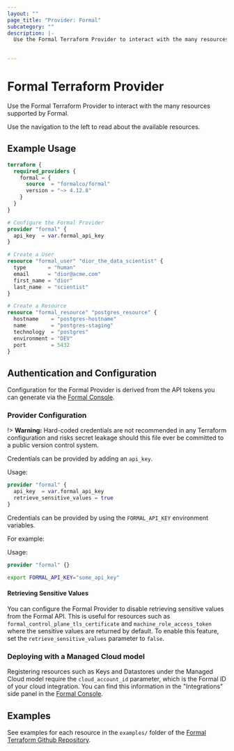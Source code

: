 ```yaml
---
layout: ""
page_title: "Provider: Formal"
subcategory: ""
description: |-
  Use the Formal Terraform Provider to interact with the many resources supported by Formal. 

  
---
```


# Formal Terraform Provider

Use the Formal Terraform Provider to interact with the
many resources supported by Formal.

Use the navigation to the left to read about the available resources.

## Example Usage

```terraform
terraform {
  required_providers {
    formal = {
      source  = "formalco/formal"
      version = "~> 4.12.8"
    }
  }
}

# Configure the Formal Provider
provider "formal" {
  api_key  = var.formal_api_key
}

# Create a User
resource "formal_user" "dior_the_data_scientist" {
  type       = "human"
  email      = "dior@acme.com"
  first_name = "dior"
  last_name  = "scientist"
}

# Create a Resource
resource "formal_resource" "postgres_resource" {
  hostname    = "postgres-hostname"
  name        = "postgres-staging"
  technology  = "postgres"
  environment = "DEV"
  port        = 5432
}
```


## Authentication and Configuration

Configuration for the Formal Provider is derived from the API tokens you can generate via the [Formal Console](console.joinformal.app).

### Provider Configuration

!> **Warning:** Hard-coded credentials are not recommended in any Terraform
configuration and risks secret leakage should this file ever be committed to a
public version control system.

Credentials can be provided by adding an `api_key`.

Usage:

```terraform
provider "formal" {
  api_key  = var.formal_api_key
  retrieve_sensitive_values = true
}
```

Credentials can be provided by using the `FORMAL_API_KEY` environment variables.

For example:

Usage:

```terraform
provider "formal" {}
```

```bash
export FORMAL_API_KEY="some_api_key"
```

#### Retrieving Sensitive Values

You can configure the Formal Provider to disable retrieving sensitive values from the Formal API. This is useful for resources such as `formal_control_plane_tls_certificate` and `machine_role_access_token` where the sensitive values are returned by default. To enable this feature, set the `retrieve_sensitive_values` parameter to `false`.

### Deploying with a Managed Cloud model

Registering resources such as Keys and Datastores under the Managed Cloud model require the `cloud_account_id` parameter, which is the Formal ID of your cloud integration. You can find this information in the "Integrations" side panel in the [Formal Console](https://app.joinformal.com).


## Examples

See examples for each resource in the `examples/` folder of the [Formal Terraform Github Repository](https://github.com/formalco/terraform-provider-formal/tree/main/examples).

